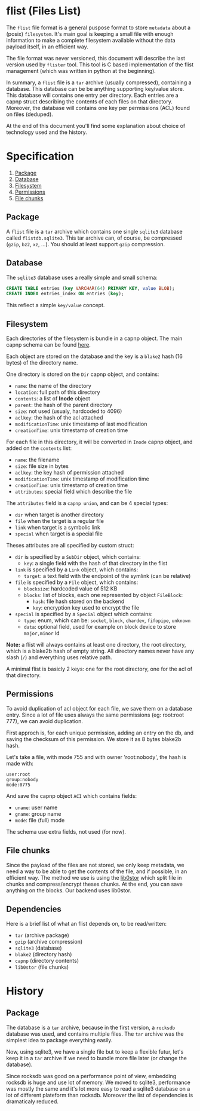 # flist (Files List)
The `flist` file format is a general puspose format to store `metadata` about a (posix) `filesystem`.
It's main goal is keeping a small file with enough information to make a complete filesystem available
without the data payload itself, in an efficient way.

The file format was never versioned, this document will describe the last version used by `flister` tool.
This tool is C based implementation of the flist management (which was written in python at the beginning).

In summary, a `flist` file is a `tar` archive (usually compressed), containing a database. This database
can be be anything supporting key/value store. This database will contains one entry per directory. Each
entries are a capnp struct describing the contents of each files on that directory. Moreover, the database will
contains one key per permissions (ACL) found on files (deduped).

At the end of this document you'll find some explanation about choice of technology used and the history.

# Specification

1. [Package](#package)
2. [Database](#database)
3. [Filesystem](#filesystem)
4. [Permissions](#permissions)
5. [File chunks](#file-chunks)

## Package
A `flist` file is a `tar` archive which contains one single `sqlite3` database called `flistdb.sqlite3`.
This tar archive can, of course, be compressed (`gzip`, `bz2`, `xz`, ...).
You should at least support `gzip` compression.

## Database
The `sqlite3` database uses a really simple and small schema:
```sql
CREATE TABLE entries (key VARCHAR(64) PRIMARY KEY, value BLOB);
CREATE INDEX entries_index ON entries (key);
```

This reflect a simple `key/value` concept.

## Filesystem
Each directories of the filesystem is bundle in a capnp object. The main capnp schema can be found
[here](https://github.com/threefoldtech/jumpscale_lib/blob/development/JumpscaleLib/data/flist/model.capnp).

Each object are stored on the database and the key is a `blake2` hash (16 bytes) of the directory name.

One directory is stored on the `Dir` capnp object, and contains:
- `name`: the name of the directory
- `location`: full path of this directory
- `contents`: a list of **Inode** object
- `parent`: the hash of the parent directory
- `size`: not used (usualy, hardcoded to 4096)
- `aclkey`: the hash of the acl attached
- `modificationTime`: unix timestamp of last modification
- `creationTime`: unix timestamp of creation time

For each file in this directory, it will be converted in `Inode` capnp object, and added on the `contents` list:
- `name`: the filename
- `size`: file size in bytes
- `aclkey`: the key hash of permission attached
- `modificationTime`: unix timestamp of modification time
- `creationTime`: unix timestamp of creation time
- `attributes`: special field which describe the file

The `attributes` field is a `capnp union`, and can be 4 special types:
- `dir` when target is another directory
- `file` when the target is a regular file
- `link` when target is a symbolic link
- `special` when target is a special file

Theses attributes are all specified by custom struct:
- `dir` is specified by a `SubDir` object, which contains:
  - `key`: a single field with the hash of that directory in the flist
- `link` is specified by a `Link` object, which contains:
  - `target`: a text field with the endpoint of the symlink (can be relative)
- `file` is specified by a `File` object, which contains:
  - `blocksize`: hardcoded value of 512 KB
  - `blocks`: list of blocks, each one represented by object `FileBlock`:
    - `hash`: file hash stored on the backend
    - `key`: encryption key used to encrypt the file
- `special` is specified by a `Special` object which contains:
  - `type`: enum, which can be: `socket`, `block`, `chardev`, `fifopipe`, `unknown`
  - `data`: optional field, used for example on block device to store `major,minor` id

**Note:** a flist will always contains at least one directory, the root directory, which is a blake2b hash of
empty string. All directory names never have any slash (`/`) and everything uses relative path.

A minimal flist is basicly 2 keys: one for the root directory, one for the acl of that directory.

## Permissions
To avoid duplication of acl object for each file, we save them on a database entry.
Since a lot of file uses always the same permissions (eg: root:root 777), we can avoid duplication.

First approch is, for each unique permission, adding an entry on the db, and saving the checksum
of this permission. We store it as 8 bytes blake2b hash.

Let's take a file, with mode 755 and with owner 'root:nobody', the hash is made with:
```
user:root
group:nobody
mode:0775
```

And save the capnp object `ACI` which contains fields:
- `uname`: user name
- `gname`: group name
- `mode`: file (full) mode

The schema use extra fields, not used (for now).

## File chunks
Since the payload of the files are not stored, we only keep metadata, we need a way to be able to
get the contents of the file, and if possible, in an efficient way. The method we use is using the
[lib0stor](https://github.com/maxux/lib0stor) which split file in chunks and compress/encrypt theses chunks.
At the end, you can save anything on the blocks. Our backend uses lib0stor.

## Dependencies
Here is a brief list of what an flist depends on, to be read/written:
- `tar` (archive package)
- `gzip` (archive compression)
- `sqlite3` (database)
- `blake2` (directory hash)
- `capnp` (directory contents)
- `lib0stor` (file chunks)

# History

## Package
The database is a `tar` archive, because in the first version, a `rocksdb` database was used,
and contains multiple files. The `tar` archive was the simplest idea to package everything easily.

Now, using sqlite3, we have a single file but to keep a flexible futur, let's keep it in a `tar` archive
if we need to bundle more file later (or change the database).

Since rocksdb was good on a performance point of view, embedding rocksdb is huge and use lot of memory.
We moved to sqlite3, performance was mostly the same and it's lot more easy to read a sqlite3 database
on a lot of different plateform than rocksdb. Moreover the list of dependencies is dramaticaly reduced.
